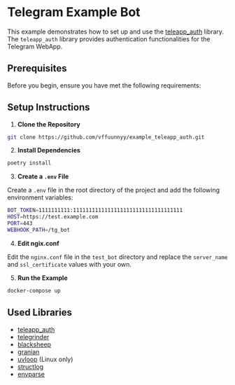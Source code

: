 # Telegram Example Bot

This example demonstrates how to set up and use the [teleapp_auth](https://github.com/vffuunnyy/teleapp_auth) library.
The `teleapp_auth` library provides authentication functionalities for the Telegram WebApp.

## Prerequisites

Before you begin, ensure you have met the following requirements:

## Setup Instructions

1. **Clone the Repository**

```sh
git clone https://github.com/vffuunnyy/example_teleapp_auth.git
```

2. **Install Dependencies**

```sh
poetry install
```

3. **Create a `.env` File**

Create a `.env` file in the root directory of the project and add the following environment variables:

```sh
BOT_TOKEN=1111111111:11111111111111111111111111111111111
HOST=https://test.example.com
PORT=443
WEBHOOK_PATH=/tg_bot
```

4. **Edit ngix.conf**

Edit the `nginx.conf` file in the `test_bot` directory and replace the `server_name` and `ssl_certificate` values with your own.

5. **Run the Example**

```sh
docker-compose up
```


## Used Libraries

- [teleapp_auth](https://github.com/vffuunnyy/teleapp_auth)
- [telegrinder](https://github.com/timoniq/telegrinder)
- [blacksheep](https://github.com/Neoteroi/BlackSheep)
- [granian](https://github.com/emmett-framework/granian)
- [uvloop](https://github.com/MagicStack/uvloop) (Linux only)
- [structlog](https://github.com/hynek/structlog)
- [envparse](https://github.com/rconradharris/envparse)